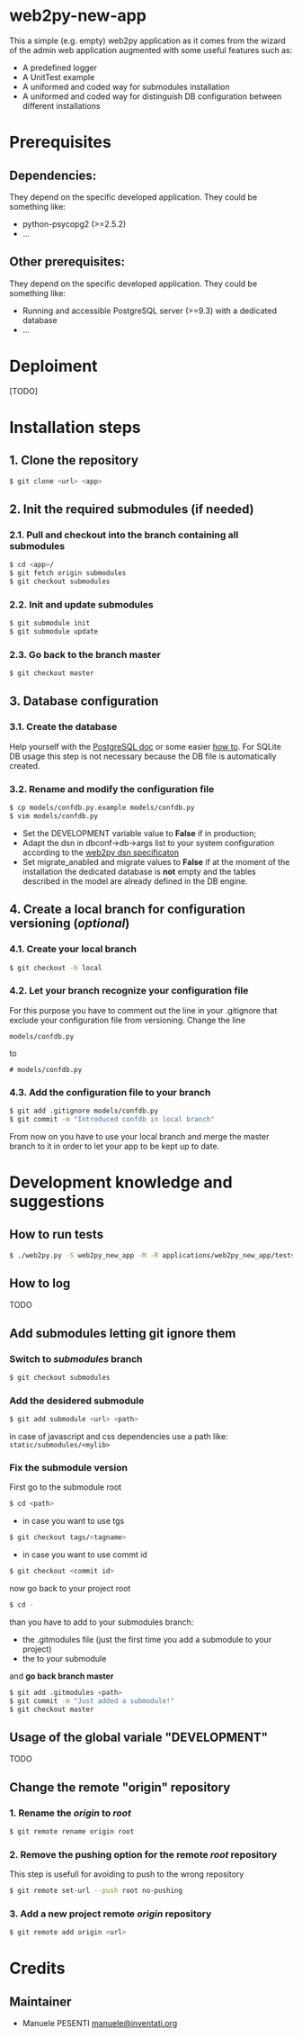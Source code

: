 web2py-new-app
==============

This a simple (e.g. empty) web2py application as it comes from the wizard
of the admin web application augmented with some useful features such as:

* A predefined logger
* A UnitTest example
* A uniformed and coded way for submodules installation
* A uniformed and coded way for distinguish DB configuration between different installations

Prerequisites
============================

## Dependencies:

They depend on the specific developed application. They could be something like:

* python-psycopg2 (>=2.5.2)
* ...

## Other prerequisites:

They depend on the specific developed application. They could be something like:

* Running and accessible PostgreSQL server (>=9.3)
  with a dedicated database
* ...

Deploiment
============================

[TODO]

Installation steps
============================

## 1. Clone the repository

```sh
$ git clone <url> <app>
```

## 2. Init the required submodules (**if needed**)

### 2.1. Pull and checkout into the branch containing all submodules

```sh
$ cd <app>/
$ git fetch origin submodules
$ git checkout submodules
```

### 2.2. Init and update submodules

```sh
$ git submodule init
$ git submodule update
```

### 2.3. Go back to the branch master

```sh
$ git checkout master
```

## 3. Database configuration

### 3.1. Create the database

Help yourself with the [PostgreSQL doc][] or some easier [how to][].
For SQLite DB usage this step is not necessary because the DB file
is automatically created.

### 3.2. Rename and modify the configuration file

```sh
$ cp models/confdb.py.example models/confdb.py
$ vim models/confdb.py
```

* Set the DEVELOPMENT variable value to **False** if in production;
* Adapt the dsn in dbconf->db->args list to your system configuration according
to the [web2py dsn specificaton][]
* Set migrate_anabled and migrate values to **False** if at the moment of the
installation the dedicated database is **not** empty and the tables
described in the model are already defined in the DB engine.

## 4. Create a local branch for configuration versioning (*optional*)

### 4.1. Create your local branch

```sh
$ git checkout -b local
```

### 4.2. Let your branch recognize your configuration file

For this purpose you have to comment out the line in your .gitignore
that exclude your configuration file from versioning.
Change the line

```
models/confdb.py
```

to 

```
# models/confdb.py
```

### 4.3. Add the configuration file to your branch

```sh
$ git add .gitignore models/confdb.py
$ git commit -m "Introduced confdb in local branch"
```

From now on you have to use your local branch and merge the master branch
to it in order to let your app to be kept up to date.

Development knowledge and suggestions
============================

## How to run tests

```sh
$ ./web2py.py -S web2py_new_app -M -R applications/web2py_new_app/tests/*.py
```

## How to log

TODO

## Add submodules letting git ignore them

### Switch to *submodules* branch

```sh
$ git checkout submodules
```

### Add the desidered submodule

```sh
$ git add submodule <url> <path>
```

in case of javascript and css dependencies use a path like: ```static/submodules/<mylib>```

### Fix the submodule version

First go to the submodule root

```sh
$ cd <path>
```

* in case you want to use tgs
```sh
$ git checkout tags/<tagname>
```
* in case you want to use commt id
```sh
$ git checkout <commit id>
```

now go back to your project root

```sh
$ cd -
```
than you have to add to your submodules branch:
* the .gitmodules file (just the first time you add a submodule to your project)
* the <path> to your submodule

and **go back branch master**

```sh
$ git add .gitmodules <path>
$ git commit -m "Just added a submodule!"
$ git checkout master
```

## Usage of the global variale "DEVELOPMENT"

TODO

## Change the remote "origin" repository

### 1. Rename the *origin* to *root*

```sh
$ git remote rename origin root
```

### 2. Remove the pushing option for the remote *root* repository

This step is usefull for avoiding to push to the wrong repository

```sh
$ git remote set-url --push root no-pushing
```

### 3. Add a new project remote *origin* repository

```sh
$ git remote add origin <url>
```

[web2py dsn specificaton]: http://www.web2py.com/books/default/chapter/29/06/the-database-abstraction-layer#Connection-strings
[PostgreSQL doc]: http://www.postgresql.org/docs/9.3/static/
[how to]: http://www.cyberciti.biz/faq/howto-add-postgresql-user-account/


Credits
=======

Maintainer
-----------

* Manuele PESENTI <manuele@inventati.org>
